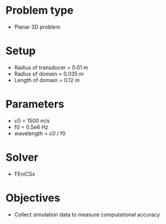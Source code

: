 # Problem type

* Planar 3D problem

# Setup

* Radius of transducer = 0.01 m
* Radius of domain = 0.035 m 
* Length of domain = 0.12 m

# Parameters

* c0 = 1500 m/s
* f0 = 0.5e6 Hz
* wavelength = c0 / f0

# Solver

* FEniCSx

# Objectives

* Collect simulation data to measure computational accuracy
